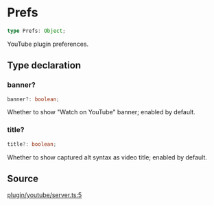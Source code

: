 # Prefs

```ts
type Prefs: Object;
```

YouTube plugin preferences.

## Type declaration

### banner?

```ts
banner?: boolean;
```

Whether to show "Watch on YouTube" banner; enabled by default.

### title?

```ts
title?: boolean;
```

Whether to show captured alt syntax as video title; enabled by default.

## Source

[plugin/youtube/server.ts:5](https://github.com/Elringus/Imgit/blob/157689c/src/plugin/youtube/server.ts#L5)
